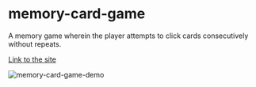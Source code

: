 # memory-card-game

A memory game wherein the player attempts to click cards consecutively without repeats.

[Link to the site](https://aquamarine-alpaca-b61cd8.netlify.app/)

![memory-card-game-demo](https://github.com/Varulli/memory-card-game/assets/120419874/01f248b6-dc25-423b-9c63-9ec59979d09f)
